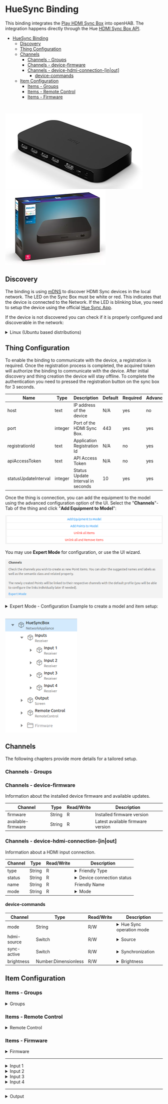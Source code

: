 # HueSync Binding
<!-- markdownlint-disable MD033 -->

This binding integrates the [Play HDMI Sync Box](https://www.philips-hue.com/en-us/p/hue-play-hdmi-sync-box-/046677555221) into openHAB.
The integration happens directly through the Hue [HDMI Sync Box API](https://developers.meethue.com/develop/hue-entertainment/hue-hdmi-sync-box-api/).

- [HueSync Binding](#huesync-binding)
  - [Discovery](#discovery)
  - [Thing Configuration](#thing-configuration)
  - [Channels](#channels)
    - [Channels - Groups](#channels---groups)
    - [Channels - device-firmware](#channels---device-firmware)
    - [Channels - device-hdmi-connection-\[in|out\]](#channels---device-hdmi-connection-inout)
      - [device-commands](#device-commands)
  - [Item Configuration](#item-configuration)
    - [Items - Groups](#items---groups)
    - [Items - Remote Control](#items---remote-control)
    - [Items - Firmware](#items---firmware)

<br />

![Play HDMI Sync Box](doc/bridge1.png)
![Play HDMI Sync Box](doc/bridge2.png)

## Discovery

The binding is using [mDNS](https://en.wikipedia.org/wiki/Multicast_DNS) to discover HDMI Sync devices in the local network.
The LED on the Sync Box must be white or red.
This indicates that the device is connected to the Network.
If the LED is blinking blue, you need to setup the device using the official [Hue Sync App](https://www.philips-hue.com/en-in/explore-hue/propositions/entertainment/hue-sync).

If the device is not discovered you can check if it is properly configured and discoverable in the network:

<details>
  <summary>Linux (Ubuntu based distributions)</summary>

```bash
$ avahi-browse --resolve _huesync._tcp 
+ wlp0s20f3 IPv4 HueSyncBox-XXXXXXXXXXX                       _huesync._tcp        local
= wlp0s20f3 IPv4 HueSyncBox-XXXXXXXXXXX                       _huesync._tcp        local
   hostname = [XXXXXXXXXXX.local]
   address = [192.168.0.12]
   port = [443]
   txt = ["name=Sync Box" "devicetype=HSB1" "uniqueid=XXXXXXXXXXX" "path=/api"]
```

</details>

## Thing Configuration

To enable the binding to communicate with the device, a registration is required.
Once the registration process is completed, the acquired token will authorize the binding to communicate with the device.
After initial discovery and thing creation the device will stay offline.
To complete the authentication you need to pressed the registration button on the sync box for 3 seconds.

| Name                 | Type    | Description                       | Default | Required | Advanced |
| -------------------- | ------- | --------------------------------- | ------- | -------- | -------- |
| host                 | text    | IP address of the device          | N/A     | yes      | no       |
| port                 | integer | Port of the HDMI Sync Box.        | 443     | yes      | yes      |
| registrationId       | text    | Application Registration Id       | N/A     | no       | yes      |
| apiAccessToken       | text    | API Access Token                  | N/A     | no       | yes      |
| statusUpdateInterval | integer | Status Update Interval in seconds | 10      | yes      | yes      |

Once the thing is connection, you can add the equipment to the model using the advanced configuration option of the UI. Select the "**Channels**"-Tab of the thing and click "**Add Equipment to Model**":

![Add Equipment to Model](doc/add_equipment_to_model.png)

You may use **Expert Mode** for configuration, or use the UI wizard.

![Expert Mode](doc/expert_mode.png)

<details>
  <summary>Expert Mode - Configuration Example to create a model and item setup:</summary>
  <p>You need to update the device in the example with the UID of your device (<code>huesync:box:<u><b>HueSyncBox</b></u></code>).</p>
  <pre>
Group HueSyncBox "HueSyncBox" &lt;iconify:mdi:television-ambient-light&gt; ["NetworkAppliance"]

Group HueSyncBox_Inputs "Inputs" &lt;receiver&gt; (HueSyncBox) ["Receiver"]

Group HueSyncBox_Input_1 "Input 1" &lt;iconify:mdi:hdmi-port&gt; (HueSyncBox_Inputs) ["Receiver"]
Group HueSyncBox_Input_2 "Input 2" &lt;iconify:mdi:hdmi-port&gt; (HueSyncBox_Inputs) ["Receiver"]
Group HueSyncBox_Input_3 "Input 3" &lt;iconify:mdi:hdmi-port&gt; (HueSyncBox_Inputs) ["Receiver"]
Group HueSyncBox_Input_4 "Input 4" &lt;iconify:mdi:hdmi-port&gt; (HueSyncBox_Inputs) ["Receiver"]

Group HueSyncBox_Output    "Output"         &lt;iconify:mdi:tv&gt;          (HueSyncBox) ["Screen"]
Group HueSyncBox_Firmware  "Firmware"       &lt;iconify:mdi:information&gt; (HueSyncBox)
Group HueSyncBox_Execution "Remote Control" &lt;iconify:mdi:remote&gt;      (HueSyncBox) ["RemoteControl"]

String HueSyncBox_Device_Mode       "Mode"       &lt;iconify:mdi:multimedia&gt;         (HueSyncBox_Execution) { channel="huesync:box:HueSyncBox:device-commands#mode" }
String HueSyncBox_Device_Input      "Input"      &lt;iconify:mdi:input&gt;              (HueSyncBox_Execution) { channel="huesync:box:HueSyncBox:device-commands#hdmi-source" }
Switch HueSyncBox_Device_Hdmi       "HDMI"       &lt;iconify:mdi:hdmi-port&gt;          (HueSyncBox_Execution) { channel="huesync:box:HueSyncBox:device-commands#hdmi-active" }
Switch HueSyncBox_Device_Sync       "Sync"       &lt;iconify:mdi:sync&gt;               (HueSyncBox_Execution) { channel="huesync:box:HueSyncBox:device-commands#sync-active" }
Number HueSyncBox_Device_Brightness "Brightness" &lt;iconify:mdi:brightness-percent&gt; (HueSyncBox_Execution) { channel="huesync:box:HueSyncBox:device-commands#brightness" }

String HueSyncBox_Firmware_Version        "Firmware Version"        &lt;iconify:mdi:text&gt; (HueSyncBox_Firmware) { channel="huesync:box:HueSyncBox:device-firmware#firmware" }
String HueSyncBox_Latest_Firmware_Version "Latest Firmware Version" &lt;iconify:mdi:text&gt; (HueSyncBox_Firmware) { channel="huesync:box:HueSyncBox:device-firmware#available-firmware" }

String HueSyncBox_Device_hdmi_in1_Name      "Name - Input 1"    &lt;iconify:mdi:text&gt;       (HueSyncBox_Input_1)   { channel="huesync:box:HueSyncBox:device-hdmi-in-1#name" }
String HueSyncBox_Device_hdmi_in1_Type      "Type - Input 1"    &lt;iconify:mdi:devices&gt;    (HueSyncBox_Input_1)   { channel="huesync:box:HueSyncBox:device-hdmi-in-1#type" }
String HueSyncBox_Device_hdmi_in1_Status    "Status - Input 1"  &lt;iconify:mdi:connection&gt; (HueSyncBox_Input_1)   { channel="huesync:box:HueSyncBox:device-hdmi-in-1#status" }
String HueSyncBox_Device_hdmi_in1_Mode      "Mode - Input 1"    &lt;iconify:mdi:multimedia&gt; (HueSyncBox_Input_1)   { channel="huesync:box:HueSyncBox:device-hdmi-in-1#mode" }

String HueSyncBox_Device_hdmi_in2_Name      "Name - Input 2"    &lt;iconify:mdi:text&gt;       (HueSyncBox_Input_2)   { channel="huesync:box:HueSyncBox:device-hdmi-in-2#name" }
String HueSyncBox_Device_hdmi_in2_Type      "Type - Input 2"    &lt;iconify:mdi:devices&gt;    (HueSyncBox_Input_2)   { channel="huesync:box:HueSyncBox:device-hdmi-in-2#type" }
String HueSyncBox_Device_hdmi_in2_Status    "Status - Input 2"  &lt;iconify:mdi:connection&gt; (HueSyncBox_Input_2)   { channel="huesync:box:HueSyncBox:device-hdmi-in-2#status" }
String HueSyncBox_Device_hdmi_in2_Mode      "Mode - Input 2"    &lt;iconify:mdi:multimedia&gt; (HueSyncBox_Input_2)   { channel="huesync:box:HueSyncBox:device-hdmi-in-2#mode" }

String HueSyncBox_Device_hdmi_in3_Name      "Name - Input 3"    &lt;iconify:mdi:text&gt;       (HueSyncBox_Input_3)   { channel="huesync:box:HueSyncBox:device-hdmi-in-3#name" }
String HueSyncBox_Device_hdmi_in3_Type      "Type - Input 3"    &lt;iconify:mdi:devices&gt;    (HueSyncBox_Input_3)   { channel="huesync:box:HueSyncBox:device-hdmi-in-3#type" }
String HueSyncBox_Device_hdmi_in3_Status    "Status - Input 3"  &lt;iconify:mdi:connection&gt; (HueSyncBox_Input_3)   { channel="huesync:box:HueSyncBox:device-hdmi-in-3#status" }
String HueSyncBox_Device_hdmi_in3_Mode      "Mode - Input 3"    &lt;iconify:mdi:multimedia&gt; (HueSyncBox_Input_3)   { channel="huesync:box:HueSyncBox:device-hdmi-in-3#mode" }

String HueSyncBox_Device_hdmi_in4_Name      "Name - Input 4"    &lt;iconify:mdi:text&gt;       (HueSyncBox_Input_4)   { channel="huesync:box:HueSyncBox:device-hdmi-in-4#name" }
String HueSyncBox_Device_hdmi_in4_Type      "Type - Input 4"    &lt;iconify:mdi:devices&gt;    (HueSyncBox_Input_4)   { channel="huesync:box:HueSyncBox:device-hdmi-in-4#type" }
String HueSyncBox_Device_hdmi_in4_Status    "Status - Input 4"  &lt;iconify:mdi:connection&gt; (HueSyncBox_Input_4)   { channel="huesync:box:HueSyncBox:device-hdmi-in-4#status" }
String HueSyncBox_Device_hdmi_in4_Mode      "Mode - Input 4"    &lt;iconify:mdi:multimedia&gt; (HueSyncBox_Input_4)   { channel="huesync:box:HueSyncBox:device-hdmi-in-4#mode" }

String HueSyncBox_Device_hdmi_out_Name      "Name - Output"     &lt;iconify:mdi:text&gt;       (HueSyncBox_Output)   { channel="huesync:box:HueSyncBox:device-hdmi-out#name" }
String HueSyncBox_Device_hdmi_out_Type      "Type - Output"     &lt;iconify:mdi:tv&gt;         (HueSyncBox_Output)   { channel="huesync:box:HueSyncBox:device-hdmi-out#type" }
String HueSyncBox_Device_hdmi_out_Status    "Status - Output"   &lt;iconify:mdi:connection&gt; (HueSyncBox_Output)   { channel="huesync:box:HueSyncBox:device-hdmi-out#status" }
String HueSyncBox_Device_hdmi_out_Mode      "Mode - Output"     &lt;iconify:mdi:multimedia&gt; (HueSyncBox_Output)   { channel="huesync:box:HueSyncBox:device-hdmi-out#mode" }
  </pre>
</details>
<br />

![Semantic Model](doc/model.png)

## Channels

The following chapters provide more details for a tailored setup.

### Channels - Groups

### Channels - device-firmware

Information about the installed device firmware and available updates.

| Channel            | Type   | Read/Write | Description                       |
| ------------------ | ------ | ---------- | --------------------------------- |
| firmware           | String | R          | Installed firmware version        |
| available-firmware | String | R          | Latest available firmware version |

### Channels - device-hdmi-connection-[in\|out]

Information about a HDMI input  connection.

| Channel | Type   | Read/Write | Description                                                                                                                                                                                                                                                                                                                                                                                                            |
| ------- | ------ | ---------- | ---------------------------------------------------------------------------------------------------------------------------------------------------------------------------------------------------------------------------------------------------------------------------------------------------------------------------------------------------------------------------------------------------------------------- |
| type    | String | R          | <details><summary>Friendly Type</summary><ul><li>generic</li><li>video</li><li>game</li><li>music</li><li>xbox</li><li>playstation</li><li>nintendoswitch</li><li>phone</li><li>desktop</li><li>laptop</li><li>appletv</li><li>roku</li><li>shield</li><li>chromecast</li><li>firetv</li><li>diskplayer</li><li>settopbox</li><li>satellite</li><li>avreceiver</li><li>soundbar</li><li>hdmiswitch</li></ul></details> |
| status  | String | R          | <details><summary>Device connection status</summary><ul><li>unplugged</li><li>plugged</li><li>linked</li><li>unknown</li></ul></details>                                                                                                                                                                                                                                                                               |
| name    | String | R          | Friendly Name                                                                                                                                                                                                                                                                                                                                                                                                          |
| mode    | String | R          | <details><summary>Mode</summary><ul><li>video</li><li>game</li><li>music</li><li>powersave</li><li>passthrough</li></ul></details>                                                                                                                                                                                                                                                                                     |

#### device-commands

| Channel    | Type                 | Read/Write | Description                                                                                                                                                                                                                                                                                                           |
| ---------- | -------------------- | ---------- | --------------------------------------------------------------------------------------------------------------------------------------------------------------------------------------------------------------------------------------------------------------------------------------------------------------------- |
| mode       | String               | R/W        | <details><summary>Hue Sync operation mode</summary><ul><li>video</li><li>game</li><li>music</li><li>powersave</li><li>passthrough</li></ul></details>                                                                                                                                                                 |
| hdmi-source | Switch               | R/W        | <details><summary>Source</summary><ul><li>input1</li><li>input2</li><li>input3</li><li>input4</li></ul></details>                                                                                                                                                                                                     |
| sync-active | Switch               | R/W        | <details><summary>Synchronization</summary><p><b>OFF</b> in case of powersave or passthrough mode, and <b>ON</b> in case of video, game or music mode. When changed from OFF to ON, it will start syncing in last used mode for current source. When changed from ON to OFF, will set passthrough mode.</p></details> |
| brightness | Number:Dimensionless | R/W        | <details><summary>Brightness</summary><p><ul><li>0 = max reduction</li><li>100 = no brightness reduction/boost compared to input</li><li>200 = max boost</li></ul></p></details>                                                                                                                                       |

## Item Configuration

### Items - Groups

<details>
  <summary> Groups</summary>

|       |                      |                  |                             |                     |                      |     |
| ----- | -------------------- | ---------------- | --------------------------- | ------------------- | -------------------- | --- |
| Group | HueSyncBox           | "HueSyncBox"     | \<iconify:mdi:tv\>          |                     | ["NetworkAppliance"] |     |
| Group | HueSyncBox_Execution | "Remote Control" | \<iconify:mdi:remote\>      | (HueSyncBox)        | ["RemoteControl"]    |     |
| Group | HueSyncBox_Firmware  | "Firmware"       | \<iconify:mdi:information\> | (HueSyncBox)        | ["Point"]            |     |
| Group | HueSyncBox_Inputs    | "Inputs"         | \<receiver\>                | (HueSyncBox)        | ["Receiver"]         |     |
| Group | HueSyncBox_Input_1   | "Input 1"        | \<iconify:mdi:hdmi-port\>   | (HueSyncBox_Inputs) | ["Receiver"]         |     |
| Group | HueSyncBox_Input_2   | "Input 2"        | \<iconify:mdi:hdmi-port\>   | (HueSyncBox_Inputs) | ["Receiver"]         |     |
| Group | HueSyncBox_Input_3   | "Input 3"        | \<iconify:mdi:hdmi-port\>   | (HueSyncBox_Inputs) | ["Receiver"]         |     |
| Group | HueSyncBox_Input_4   | "Input 4"        | \<iconify:mdi:hdmi-port\>   | (HueSyncBox_Inputs) | ["Receiver"]         |     |
| Group | HueSyncBox_Output    | "Output"         | \<iconify:mdi:tv\>          | (HueSyncBox)        | ["Screen"]           |     |

</details>

### Items - Remote Control

<details>
  <summary> Remote Control </summary>

|                      |                              |              |                                    |                        |                                                                          |                                                                                                                                                                                 |
| -------------------- | ---------------------------- | ------------ | ---------------------------------- | ---------------------- | ------------------------------------------------------------------------ | ------------------------------------------------------------------------------------------------------------------------------------------------------------------------------- |
| String               | HueSyncBox_Device_Mode       | "Mode"       | \<iconify:mdi:multimedia\>         | (HueSyncBox_Execution) | { channel="huesync:box:HueSyncBox:device-commands#mode" }       |                                                                                                                                                                                 |
| String               | HueSyncBox_Device_Input      | "Input"      | \<iconify:mdi:input\>              | (HueSyncBox_Execution) | { channel="huesync:box:HueSyncBox:device-commands#hdmi-source" } | <details><summary>HDMI Source</summary><ul><li>input1</li><li>input2</li><li>input3</li><li>input4</li></ul></details>                                                          |
| Switch               | HueSyncBox_Device_Sync       | "Sync"       | \<iconify:mdi:sync\>               | (HueSyncBox_Execution) | { channel="huesync:box:HueSyncBox:device-commands#sync-active" } | <details><summary>HDMI Sync</summary><p><b>OFF</b> in case of <i>powersave</i> or <i>passthrough</i> mode, and <b>ON</b> in case of <i>video</i>, <i>game</i> or <i>music</i> mode.</p><p>When changed from <b>OFF</b> to <b>ON</b>, it will start syncing in last used mode for current source. When changed from <b>ON</b> to <b>OFF</b>, will set <i>passthrough</i> mode.</p></details>                                                                                                                                                                                |
| Switch               | HueSyncBox_Device_Hdmi       | "HDMI"       | \<iconify:mdi:hdmi-port\>          | (HueSyncBox_Execution) | { channel="huesync:box:HueSyncBox:device-commands#hdmi-active" } | <details><summary>HDMI Active</summary><p><b>OFF</b> in case of <i>powersave</i> mode and <b>ON</b> in case of <i>passthrough</i>, <i>video</i>, <i>game</i> or <i>music</i> mode.</p><p>When changed from <b>OFF</b> to <b>ON</b>, it will set <i>passthrough</i> mode. When changed from <b>ON</b> to <b>OFF</b>, will set <i>powersave</i> mode.</p></details>                                                                                                                                                                                |
| Number:Dimensionless | HueSyncBox_Device_Brightness | "Brightness" | \<iconify:mdi:brightness-percent\> | (HueSyncBox_Execution) | { channel="huesync:box:HueSyncBox:device-commands#brightness" } | <details><summary>0 ... 200</summary><p><ul><li>0 = max reduction</li><li>100 = no brightness reduction/boost compared to input</li><li>200 = max boost</li></ul></p></details> |

</details>

### Items - Firmware

<details>
  <summary> Firmware </summary>

|        |                                    |                           |                      |                       |              |                                                                                    |
| ------ | ---------------------------------- | ------------------------- | -------------------- | --------------------- | ------------ | ---------------------------------------------------------------------------------- |
| String | HueSyncBox_Firmware_Version        | "Firmware Version"        | \<iconify:mdi:text\> | (HueSyncBox_Firmware) | ["Property"] | `{ channel="huesync:box:HueSyncBox:device-firmware#firmware" }`           |
| String | HueSyncBox_Latest_Firmware_Version | "Latest Firmware Version" | \<iconify:mdi:text\> | (HueSyncBox_Firmware) | ["Property"] | `{ channel="huesync:box:HueSyncBox:device-firmware#available-firmware" }` |

</details>

---

<details>
  <summary> Input 1 </summary>

|        |                                   |                    |                            |                      |              |                                                                         |
| ------ | --------------------------------- | ------------------ | -------------------------- | -------------------- | ------------ | ----------------------------------------------------------------------- |
| String | HueSyncBox_Device_hdmi_in1_Name   | "Name - Input 1"   | \<iconify:mdi:text\>       | (HueSyncBox_Input_1) | ["Property"] | `{ channel="huesync:box:HueSyncBox:device-hdmi-in-1#name" }`   |
| String | HueSyncBox_Device_hdmi_in1_Type   | "Type - Input 1"   | \<iconify:mdi:devices\>    | (HueSyncBox_Input_1) | ["Property"] | `{ channel="huesync:box:HueSyncBox:device-hdmi-in-1#type" }`   |
| String | HueSyncBox_Device_hdmi_in1_Status | "Status - Input 1" | \<iconify:mdi:connection\> | (HueSyncBox_Input_1) | ["Property"] | `{ channel="huesync:box:HueSyncBox:device-hdmi-in-1#status" }` |
| String | HueSyncBox_Device_hdmi_in1_Mode   | "Mode - Input 1"   | \<iconify:mdi:multimedia\> | (HueSyncBox_Input_1) | ["Property"] | `{ channel="huesync:box:HueSyncBox:device-hdmi-in-1#mode" }`   |

</details>

<details>
  <summary> Input 2 </summary>

|        |                                   |                    |                            |                      |              |                                                                         |
| ------ | --------------------------------- | ------------------ | -------------------------- | -------------------- | ------------ | ----------------------------------------------------------------------- |
| String | HueSyncBox_Device_hdmi_in2_Name   | "Name - Input 2"   | \<iconify:mdi:text\>       | (HueSyncBox_Input_2) | ["Property"] | `{ channel="huesync:box:HueSyncBox:device-hdmi-in-2#name" }`   |
| String | HueSyncBox_Device_hdmi_in2_Type   | "Type - Input 2"   | \<iconify:mdi:devices\>    | (HueSyncBox_Input_2) | ["Property"] | `{ channel="huesync:box:HueSyncBox:device-hdmi-in-2#type" }`   |
| String | HueSyncBox_Device_hdmi_in2_Status | "Status - Input 2" | \<iconify:mdi:connection\> | (HueSyncBox_Input_2) | ["Property"] | `{ channel="huesync:box:HueSyncBox:device-hdmi-in-2#status" }` |
| String | HueSyncBox_Device_hdmi_in2_Mode   | "Mode - Input 2"   | \<iconify:mdi:multimedia\> | (HueSyncBox_Input_2) | ["Property"] | `{ channel="huesync:box:HueSyncBox:device-hdmi-in-2#mode" }`   |

</details>

<details>
  <summary> Input 3 </summary>

|        |                                   |                    |                            |                      |              |                                                                         |
| ------ | --------------------------------- | ------------------ | -------------------------- | -------------------- | ------------ | ----------------------------------------------------------------------- |
| String | HueSyncBox_Device_hdmi_in3_Name   | "Name - Input 3"   | \<iconify:mdi:text\>       | (HueSyncBox_Input_3) | ["Property"] | `{ channel="huesync:box:HueSyncBox:device-hdmi-in-3#name" }`   |
| String | HueSyncBox_Device_hdmi_in3_Type   | "Type - Input 3"   | \<iconify:mdi:devices\>    | (HueSyncBox_Input_3) | ["Property"] | `{ channel="huesync:box:HueSyncBox:device-hdmi-in-3#type" }`   |
| String | HueSyncBox_Device_hdmi_in3_Status | "Status - Input 3" | \<iconify:mdi:connection\> | (HueSyncBox_Input_3) | ["Property"] | `{ channel="huesync:box:HueSyncBox:device-hdmi-in-3#status" }` |
| String | HueSyncBox_Device_hdmi_in3_Mode   | "Mode - Input 3"   | \<iconify:mdi:multimedia\> | (HueSyncBox_Input_3) | ["Property"] | `{ channel="huesync:box:HueSyncBox:device-hdmi-in-3#mode" }`   |

</details>

<details>
  <summary> Input 4 </summary>

|        |                                   |                    |                            |                      |              |                                                                         |
| ------ | --------------------------------- | ------------------ | -------------------------- | -------------------- | ------------ | ----------------------------------------------------------------------- |
| String | HueSyncBox_Device_hdmi_in4_Name   | "Name - Input 4"   | \<iconify:mdi:text\>       | (HueSyncBox_Input_4) | ["Property"] | `{ channel="huesync:box:HueSyncBox:device-hdmi-in-4#name" }`   |
| String | HueSyncBox_Device_hdmi_in4_Type   | "Type - Input 4"   | \<iconify:mdi:devices\>    | (HueSyncBox_Input_4) | ["Property"] | `{ channel="huesync:box:HueSyncBox:device-hdmi-in-4#type" }`   |
| String | HueSyncBox_Device_hdmi_in4_Status | "Status - Input 4" | \<iconify:mdi:connection\> | (HueSyncBox_Input_4) | ["Property"] | `{ channel="huesync:box:HueSyncBox:device-hdmi-in-4#status" }` |
| String | HueSyncBox_Device_hdmi_in4_Mode   | "Mode - Input 4"   | \<iconify:mdi:multimedia\> | (HueSyncBox_Input_4) | ["Property"] | `{ channel="huesync:box:HueSyncBox:device-hdmi-in-4#mode" }`   |

</details>

---

<details>
  <summary> Output </summary>

|        |                                   |                   |                            |                     |              |                                                                        |
| ------ | --------------------------------- | ----------------- | -------------------------- | ------------------- | ------------ | ---------------------------------------------------------------------- |
| String | HueSyncBox_Device_hdmi_out_Name   | "Name - Output"   | \<iconify:mdi:text\>       | (HueSyncBox_Output) | ["Property"] | `{ channel="huesync:box:HueSyncBox:device-hdmi-out#name" }`   |
| String | HueSyncBox_Device_hdmi_out_Type   | "Type - Output"   | \<iconify:mdi:tv\>         | (HueSyncBox_Output) | ["Property"] | `{ channel="huesync:box:HueSyncBox:device-hdmi-out#type" }`   |
| String | HueSyncBox_Device_hdmi_out_Status | "Status - Output" | \<iconify:mdi:connection\> | (HueSyncBox_Output) | ["Property"] | `{ channel="huesync:box:HueSyncBox:device-hdmi-out#status" }` |
| String | HueSyncBox_Device_hdmi_out_Mode   | "Mode - Output"   | \<iconify:mdi:multimedia\> | (HueSyncBox_Output) | ["Property"] | `{ channel="huesync:box:HueSyncBox:device-hdmi-out#mode" }`   |

</details>

<!-- markdownlint-enable MD033 -->

<!-- 
### Sitemap Configuration

```perl
Optional Sitemap configuration goes here.
Remove this section, if not needed.
```

## Any custom content here

_Feel free to add additional sections for whatever you think should also be mentioned about your binding!_ 
-->
